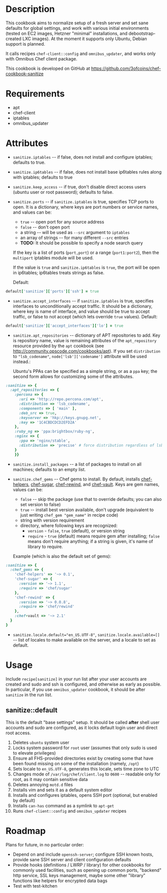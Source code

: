 Description
===========

This cookbook aims to normalize setup of a fresh server and set sane
defaults for global settings, and work with various initial
environments (tested on EC2 images, Hetzner "minimal" installations,
and debootstrap-created LXC images). At the moment it supports only
Ubuntu, Debian support is planned.

It calls recipes `chef-client::config` and `omnibus_updater`, and
works only with Omnibus Chef client package.

This cookbook is developed on GitHub at
https://github.com/3ofcoins/chef-cookbook-sanitize

Requirements
============

* apt
* chef-client
* iptables
* omnibus_updater

Attributes
==========

* `sanitize.iptables` -- if false, does not install and configure
  iptables; defaults to true.

* `sanitize.ip6tables` -- if false, does not install base ip6tables
  rules along with iptables; defaults to true

* `sanitize.keep_access` -- if true, don't disable direct access users
  (ubuntu user or root password); defaults to false.

* `sanitize.ports` -- if `sanitize.iptables` is true, specifies TCP
  ports to open. It is a dictionary, where keys are port numbers or
  service names, and values can be:
  
  * `true` -- open port for any source address
  * `false` -- don't open port
  * a string -- will be used as `--src` argument to `iptables`
  * an array of strings -- for many different `--src` entries
  * **TODO:** It should be possible to specify a node search query

  If the key is a list of ports (`port,port`) or a range
  (`port1:port2`), then the `multiport` iptables module will be used.
  
  If the value is `true` and `sanitize.ip6tables` is `true`, the port
  will be open in ip6tables; ip6tables treats strings as false.

  Default:
  
```ruby
default['sanitize']['ports']['ssh'] = true
```

* `sanitize.accept_interfaces` -- if `sanitize.iptables` is true,
  specifies interfaces to unconditionally accept traffic. It should be
  a dictionary, where key is name of interface, and value should be
  true to accept traffic, or false to not accept (which lets override
  `true` values). Default:
  
```ruby
default['sanitize']['accept_interfaces']['lo'] = true
```

* `sanitize.apt_repositories` -- dictionary of APT repositories to
  add. Key is repository name, value is remaining attributes of the
  `apt_repository` resource provided by the `apt` cookbook (see
  http://community.opscode.com/cookbooks/apt). If you set
  `distribution` to `"lsb_codename"`, `node['lsb']['codename']`
  attribute will be used instead.:

  Ubuntu's PPAs can be specified as a simple string, or as a `ppa`
  key; the second form allows for customizing some of the attributes.

  
```ruby
:sanitize => {
  :apt_repositories => {
    :percona => {
      :uri => 'http://repo.percona.com/apt',
      :distribution => 'lsb_codename',
      :components => [ 'main' ],
      :deb_src => true,
      :keyserver => 'hkp://keys.gnupg.net',
      :key => '1C4CBDCDCD2EFD2A'
    },
    :ruby_ng => 'ppa:brightbox/ruby-ng',
    :nginx => {
      :ppa => 'nginx/stable',
      :distribution => 'precise' # force distribution regardless of lsb.codename
    }
    }}
```

* `sanitize.install_packages` -- a list of packages to install on all
  machines; defaults to an empty list.

* `sanitize.chef_gems` -- Chef gems to install. By default, installs
  [chef-helpers](), [chef-sugar](), [chef-rewind](), and
  [chef-vault](). Keys are gem names, values can be:
  - `false` -- skip the package (use that to override defaults; you
    can also set version to false)
  - `true` -- install best version available, don't upgrade
    (equivalent to just writing `chef_gem "gem_name"` in recipe
    code)
  - string with version requirement
  - directory, where following keys are recognized:
    - `version` - `false`, `true` (default), or version string
    - `require` - `true` (default) means require gem after installing;
      `false` means don't require anything; if a string is given,
      it's name of library to require.

  Example (which is also the default set of gems):

```ruby
:sanitize => {
  :chef_gems => {
    'chef-helpers' => '~> 0.1',
    'chef-sugar' => {
      :version => '~> 1.1',
      :require => 'chef/sugar'
    },
    'chef-rewind' => {
      :version => '~> 0.0.8',
      :require => 'chef/rewind'
    },
    :chef-vault => '~> 2.1'
  }
}
```

* `sanitize.locale.default="en_US.UTF-8"`,
  `sanitize.locale.available=[]` -- list of locales to make available
  on the server, and a locale to set as default.

Usage
=====

Include `recipe[sanitize]` in your run list after your user accounts
are created and sudo and ssh is configured, and otherwise as early as
possible. In particular, if you use `omnibus_updater` cookbook, it
should be after `sanitize` in the run list.

sanitize::default
-----------------

This is the default "base settings" setup. It should be called
**after** shell user accounts and sudo are configured, as it locks
default login user and direct root access.

1.  Deletes `ubuntu` system user
2.  Locks system password for `root` user (assumes that only sudo is
    used to elevate privileges)
3.  Ensure all FHS-provided directories exist by creating some that
    have been found missing on some of the installation (namely,
    `/opt`)
4.  Sets locale to `en_US.UTF-8`, generates this locale, sets time zone
    to UTC
5.  Changes mode of `/var/log/chef/client.log` to `0600` -- readable
    only for root, as it may contain sensitive data
6.  Deletes annoying `motd.d` files
7.  Installs vim and sets it as a default system editor
8.  Installs and configures iptables, opens SSH port (optional, but
    enabled by default)
9.  Installs `can-has` command as a symlink to `apt-get`
10. Runs `chef-client::config` and `omnibus_updater` recipes

Roadmap
=======

Plans for future, in no particular order:

* Depend on and include `openssh-server`; configure SSH known hosts,
  provide sane SSH server and client configuration defaults
* Provide hooks (definitions / LWRP / library) for other cookbooks for
  commonly used facilities, such as opening up common ports, "backend"
  http service, SSL keys management, maybe some other "library"
  functions like helpers for encrypted data bags
* Test with test-kitchen
